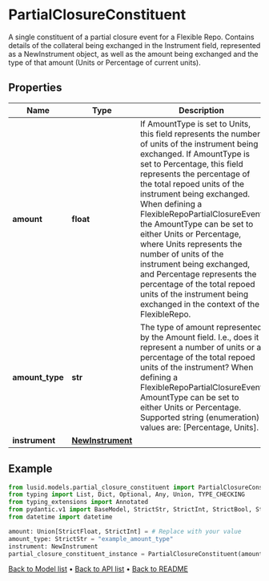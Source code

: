 # PartialClosureConstituent

A single constituent of a partial closure event for a Flexible Repo. Contains details of the collateral  being exchanged in the Instrument field, represented as a NewInstrument object,  as well as the amount being exchanged and the type of that amount (Units or Percentage of current units).
## Properties
Name | Type | Description | Notes
------------ | ------------- | ------------- | -------------
**amount** | **float** | If AmountType is set to Units, this field represents the number of units of the instrument being exchanged.  If AmountType is set to Percentage, this field represents the percentage of the total repoed units of the instrument being exchanged.  When defining a FlexibleRepoPartialClosureEvent the AmountType can be set to either Units or Percentage,  where Units represents the number of units of the instrument being exchanged, and Percentage represents the  percentage of the total repoed units of the instrument being exchanged in the context of the FlexibleRepo. | 
**amount_type** | **str** | The type of amount represented by the Amount field.  I.e., does it represent a number of units or a percentage of the total repoed units of the instrument?  When defining a FlexibleRepoPartialClosureEvent AmountType can be set to either Units or Percentage.    Supported string (enumeration) values are: [Percentage, Units]. | 
**instrument** | [**NewInstrument**](NewInstrument.md) |  | 
## Example

```python
from lusid.models.partial_closure_constituent import PartialClosureConstituent
from typing import List, Dict, Optional, Any, Union, TYPE_CHECKING
from typing_extensions import Annotated
from pydantic.v1 import BaseModel, StrictStr, StrictInt, StrictBool, StrictFloat, StrictBytes, Field, validator, ValidationError, conlist, constr
from datetime import datetime

amount: Union[StrictFloat, StrictInt] = # Replace with your value
amount_type: StrictStr = "example_amount_type"
instrument: NewInstrument
partial_closure_constituent_instance = PartialClosureConstituent(amount=amount, amount_type=amount_type, instrument=instrument)

```

[Back to Model list](../README.md#documentation-for-models) &#8226; [Back to API list](../README.md#documentation-for-api-endpoints) &#8226; [Back to README](../README.md)

